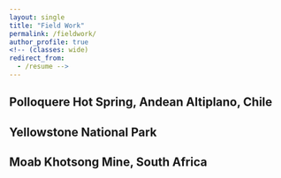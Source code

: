 ```yaml
---
layout: single
title: "Field Work"
permalink: /fieldwork/
author_profile: true
<!-- (classes: wide)
redirect_from:
  - /resume -->
---
```


## Polloquere Hot Spring, Andean Altiplano, Chile

## Yellowstone National Park

## Moab Khotsong Mine, South Africa
